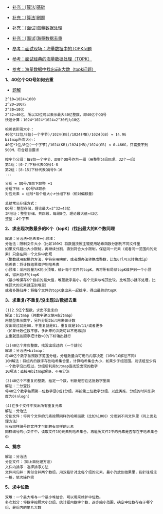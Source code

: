 - [补充：[算法]基础](https://www.hello-algo.com/chapter_hello_algo/)
- [补充：[算法]刷题](https://labuladong.online/algo/intro/core-intro/)
- [补充：[面试]海量数据处理](https://cloud.tencent.com/developer/article/1064552)
- [补充：[面试]海量数据去重](https://mp.weixin.qq.com/s/thriUUSWMnHsx3sU2Og_LA)

- [参考：面试现场：海量数据中的TOPK问题](https://www.cnblogs.com/luedong/p/16006420.html)
- [参考：面试经典的海量数据处理（TOPK）](https://blog.csdn.net/juzihongle1/article/details/70212243)
- [参考：海量数据中找出前k大数（topk问题）](https://zhuanlan.zhihu.com/p/119385223)

**1、40亿个QQ号如何去重**
- [题解](https://www.cnblogs.com/chenfx/p/15710156.html)
```
2^10=1024≈1000
2^20≈100万
2^30≈10亿
2^32≈40亿，所以32位可以表示最大40亿整数，即40亿个QQ号
快速计算：1024*1024*1024=2^30约为10亿

哈希表所需大小：
40亿*32位/8位(一个字节)/1024(KB)/1024(MB)/1024(GB) ≈ 14.9G
bitmap所需大小：
40亿*1位/8位(一个字节)/1024(KB)/1024(MB)/1024(GB) ≈ 0.466G，只需要不到500M，符合题目要求

按字节分组：每8位一个字节，即8个QQ号作为一组（用整型分组同理，32个一组）
第1组：[0-7]下标代表QQ号1-8
第2组：[8-15]下标代表QQ号9-16
...

分组 = QQ号/8向下取整 +1
分组下标 = QQ号%8取余
对应元素 = 组号*每个组大小+分组下标（相对偏移量）

总结常见存储方式：
QQ号：整型存储，理论最大=2^32≈43亿
IP地址：整型存储，共四段，每段8位，理论最大值≈43亿
整型：4个字节
```

**2、求出现次数最多的K个（topK）/找出最大的K个数同理**
```
解法：分治法+哈希表+小顶堆：
分治法：限制文件大小（比如100K）将数据按照主键使用哈希函数分割到不同文件里
如果文件超出大小限制，再继续分割，直到符合大小限制，保证同一元素（或者同一范围内的元素）只会在同一个文件中出现
（整数就用取模的方法，字符串用映射，或者想办法转换成整数，比如url可以转换成ip）
哈希表：将计数结果维护到哈希表
小顶堆：采用容量为K的小顶堆，统计每个文件的topK，再将所有局部topK维护到一个小顶堆，得出最终的topK
（最小堆保存K个目前的最大值，堆顶数字最小，每个元素与堆顶比较，比堆顶小就不处理，比堆顶大的元素就压到堆里）
或者多路归并：将每个文件的topK拿出来一起排序，得出最终的topK
```

**3、求重复/不重复/没出现过/数据去重**
```
(1)2.5亿个整数，求出不重复的
解法：bitmap（纯数字建议使用bitmap）
用整型表示数字，另外分配2bit用来做计数
没出现过就是00，不重复就是01，重复就是10/11/或者更多
（如果计数位数不够，多出来的次数可以不用再加）
去重就是按顺序把计数>0的下标输出就行

(2)40亿个非负整数，找没出现过的（一个就行）
解法：分治法+bitmap：
将40亿个数字按照数字范围分组，分组数量由可用的内存决定（10M/1G解法不同）
10M解法：将组内的数字存到哈希集合里，计算哈希集合大小，如果少于组范围，则该组至少有一个数字没出现过，分组后利用bitmap查找没出现的数字
1G解法：直接用bitmap解决，不用分治

(3)40亿个不重复的整数，给定一个数，判断是否在这批数字里面
解法：二分查找
将40亿个数字按照第一位数字是0或1分组，再按第二位数字分组，以此类推，分组的时间复杂度为O(nlogn)

(4)在多个文件中找出所有重复元素
解法：分治法
分割文件：将两个文件的元素按照同样的哈希函数（比如%1000）分发到不同文件里（同上面处理方法）
只有同样编号的文件才可能拥有同样的元素
同样编号的小文件中，读取文件1的元素到哈希集合，再遍历文件2中的元素是否存在于哈希集合中
```

**4、排序**
```
解法：分治法
分割文件：（同上面处理方法）
文件内排序：选择排序方法
文件间归并：类似合并两个数组，用双指针对比每个组的元素，最小的放到结果里，指针往后走一格，依次操作完
```

**5、求中位数**
```
双堆：一个最大堆与一个最小堆结合，可以用来维护中位数。
多次划分：将数字按照大小分组，统计组内数字个数，逐步缩小范围，确定中位数存在于哪个组，是组内的第几大数
```
